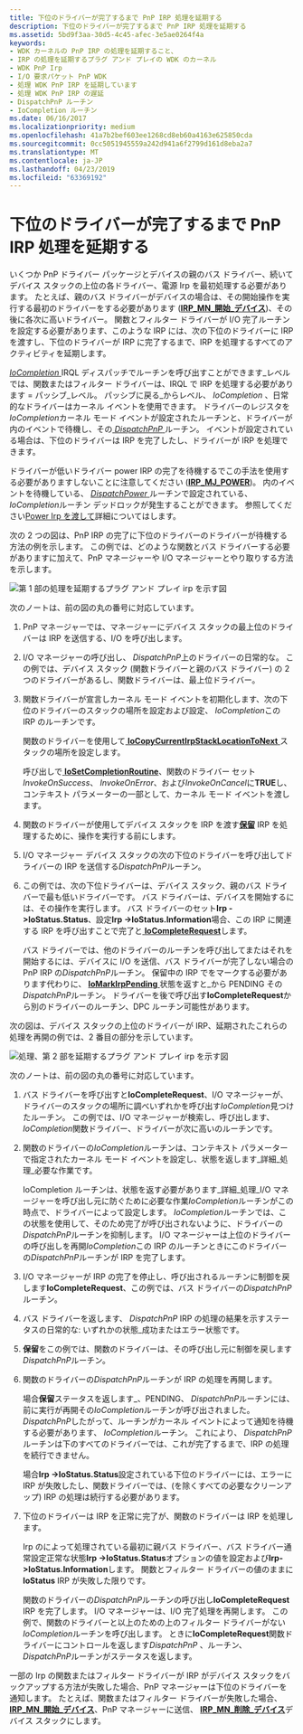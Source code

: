 ```yaml
---
title: 下位のドライバーが完了するまで PnP IRP 処理を延期する
description: 下位のドライバーが完了するまで PnP IRP 処理を延期する
ms.assetid: 5bd9f3aa-30d5-4c45-afec-3e5ae0264f4a
keywords:
- WDK カーネルの PnP IRP の処理を延期すること、
- IRP の処理を延期するプラグ アンド プレイの WDK のカーネル
- WDK PnP Irp
- I/O 要求パケット PnP WDK
- 処理 WDK PnP IRP を延期しています
- 処理 WDK PnP IRP の遅延
- DispatchPnP ルーチン
- IoCompletion ルーチン
ms.date: 06/16/2017
ms.localizationpriority: medium
ms.openlocfilehash: 41a7b2bef603ee1268cd8eb60a4163e625850cda
ms.sourcegitcommit: 0cc5051945559a242d941a6f2799d161d8eba2a7
ms.translationtype: MT
ms.contentlocale: ja-JP
ms.lasthandoff: 04/23/2019
ms.locfileid: "63369192"
---
```

# <a name="postponing-pnp-irp-processing-until-lower-drivers-finish"></a>下位のドライバーが完了するまで PnP IRP 処理を延期する





いくつか PnP ドライバー パッケージとデバイスの親のバス ドライバー、続いてデバイス スタックの上位の各ドライバー、電源 Irp を最初処理する必要があります。 たとえば、親のバス ドライバーがデバイスの場合は、その開始操作を実行する最初のドライバーをする必要があります ([**IRP\_MN\_開始\_デバイス**](https://msdn.microsoft.com/library/windows/hardware/ff551749))、その後に各次に高いドライバー。 関数とフィルター ドライバーが I/O 完了ルーチンを設定する必要があります、このような IRP には、次の下位のドライバーに IRP を渡すし、下位のドライバーが IRP に完了するまで、IRP を処理するすべてのアクティビティを延期します。

[ *IoCompletion* ](https://msdn.microsoft.com/library/windows/hardware/ff548354) IRQL ディスパッチでルーチンを呼び出すことができます\_レベルでは、関数またはフィルター ドライバーは、IRQL で IRP を処理する必要があります = パッシブ\_レベル。 パッシブに戻る\_からレベル、 *IoCompletion* 、日常的なドライバーはカーネル イベントを使用できます。 ドライバーのレジスタを*IoCompletion*カーネル モード イベントが設定されたルーチンと、ドライバーが内のイベントで待機し、その[ *DispatchPnP* ](https://docs.microsoft.com/windows-hardware/drivers/ddi/content/wdm/nc-wdm-driver_dispatch)ルーチン。 イベントが設定されている場合は、下位のドライバーは IRP を完了したし、ドライバーが IRP を処理できます。

ドライバーが低いドライバー power IRP の完了を待機するでこの手法を使用する必要がありますしないことに注意してください ([**IRP\_MJ\_POWER**](https://msdn.microsoft.com/library/windows/hardware/ff550784))。 内のイベントを待機している、 [ *DispatchPower* ](https://docs.microsoft.com/windows-hardware/drivers/ddi/content/wdm/nc-wdm-driver_dispatch)ルーチンで設定されている、 *IoCompletion*ルーチン デッドロックが発生することができます。 参照してください[Power Irp を渡して](passing-power-irps.md)詳細についてはします。

次の 2 つの図は、PnP IRP の完了に下位のドライバーのドライバーが待機する方法の例を示します。 この例では、どのような関数とバス ドライバーする必要がありますに加えて、PnP マネージャーや I/O マネージャーとやり取りする方法を示します。

![第 1 部の処理を延期するプラグ アンド プレイ irp を示す図](images/delay1.png)

次のノートは、前の図の丸の番号に対応しています。

1.  PnP マネージャーでは、マネージャーにデバイス スタックの最上位のドライバーは IRP を送信する、I/O を呼び出します。

2.  I/O マネージャーの呼び出し、 *DispatchPnP*上のドライバーの日常的な。 この例では、デバイス スタック (関数ドライバーと親のバス ドライバー) の 2 つのドライバーがあるし、関数ドライバーは、最上位ドライバー。

3.  関数ドライバーが宣言しカーネル モード イベントを初期化します、次の下位のドライバーのスタックの場所を設定および設定、 *IoCompletion*この IRP のルーチンです。

    関数のドライバーを使用して[ **IoCopyCurrentIrpStackLocationToNext** ](https://msdn.microsoft.com/library/windows/hardware/ff548387)スタックの場所を設定します。

    呼び出しで[ **IoSetCompletionRoutine**](https://msdn.microsoft.com/library/windows/hardware/ff549679)、関数のドライバー セット*InvokeOnSuccess*、 *InvokeOnError*、および*InvokeOnCancel*に**TRUE**し、コンテキスト パラメーターの一部として、カーネル モード イベントを渡します。

4.  関数のドライバーが使用してデバイス スタックを IRP を渡す[**保留**](https://msdn.microsoft.com/library/windows/hardware/ff548336) IRP を処理するために、操作を実行する前にします。

5.  I/O マネージャー デバイス スタックの次の下位のドライバーを呼び出してドライバーの IRP を送信する*DispatchPnP*ルーチン。

6.  この例では、次の下位ドライバーは、デバイス スタック、親のバス ドライバーで最も低いドライバーです。 バス ドライバーは、デバイスを開始するには、その操作を実行します。 バス ドライバーのセット**Irp -&gt;IoStatus.Status**、設定**Irp -&gt;IoStatus.Information**場合、この IRP に関連する IRP を呼び出すことで完了と[ **IoCompleteRequest**](https://msdn.microsoft.com/library/windows/hardware/ff548343)します。

    バス ドライバーでは、他のドライバーのルーチンを呼び出してまたはそれを開始するには、デバイスに I/O を送信、バス ドライバーが完了しない場合の PnP IRP の*DispatchPnP*ルーチン。 保留中の IRP でをマークする必要があります代わりに、 [ **IoMarkIrpPending** ](https://msdn.microsoft.com/library/windows/hardware/ff549422)状態を返すと\_から PENDING その*DispatchPnP*ルーチン。 ドライバーを後で呼び出す**IoCompleteRequest**から別のドライバーのルーチン、DPC ルーチン可能性があります。

次の図は、デバイス スタックの上位のドライバーが IRP、延期されたこれらの処理を再開の例では、2 番目の部分を示しています。

![処理、第 2 部を延期するプラグ アンド プレイ irp を示す図](images/delay2.png)

次のノートは、前の図の丸の番号に対応しています。

1.  バス ドライバーを呼び出すと**IoCompleteRequest**、I/O マネージャーが、ドライバーのスタックの場所に調べいずれかを呼び出す*IoCompletion*見つけたルーチン。 この例では、I/O マネージャーが検索し、呼び出します、 *IoCompletion*関数ドライバー、ドライバーが次に高いのルーチンです。

2.  関数のドライバーの*IoCompletion*ルーチンは、コンテキスト パラメーターで指定されたカーネル モード イベントを設定し、状態を返します\_詳細\_処理\_必要な作業です。

    IoCompletion ルーチンは、状態を返す必要があります\_詳細\_処理\_I/O マネージャーを呼び出し元に防ぐために必要な作業*IoCompletion*ルーチンがこの時点で、ドライバーによって設定します。 *IoCompletion*ルーチンでは、この状態を使用して、そのため完了が呼び出されないように、ドライバーの*DispatchPnP*ルーチンを抑制します。 I/O マネージャーは上位のドライバーの呼び出しを再開*IoCompletion*この IRP のルーチンときにこのドライバーの*DispatchPnP*ルーチンが IRP を完了します。

3.  I/O マネージャーが IRP の完了を停止し、呼び出されるルーチンに制御を戻します**IoCompleteRequest**、この例では、バス ドライバーの*DispatchPnP*ルーチン。

4.  バス ドライバーを返します、 *DispatchPnP* IRP の処理の結果を示すステータスの日常的な: いずれかの状態\_成功またはエラー状態です。

5.  **保留**をこの例では、関数のドライバーは、その呼び出し元に制御を戻します*DispatchPnP*ルーチン。

6.  関数のドライバーの*DispatchPnP*ルーチンが IRP の処理を再開します。

    場合**保留**ステータスを返します\_、PENDING、 *DispatchPnP*ルーチンには、前に実行が再開その*IoCompletion*ルーチンが呼び出されました。 *DispatchPnP*したがって、ルーチンがカーネル イベントによって通知を待機する必要があります、 *IoCompletion*ルーチン。 これにより、 *DispatchPnP*ルーチンは下のすべてのドライバーでは、これが完了するまで、IRP の処理を続行できません。

    場合**Irp -&gt;IoStatus.Status**設定されている下位のドライバーには、エラーに IRP が失敗したし、関数ドライバーでは、(を除くすべての必要なクリーンアップ) IRP の処理は続行する必要があります。

7.  下位のドライバーは IRP を正常に完了が、関数のドライバーは IRP を処理します。

    Irp のによって処理されている最初に親バス ドライバー、バス ドライバー通常設定正常な状態**Irp -&gt;IoStatus.Status**オプションの値を設定および**Irp-&gt;IoStatus.Information**します。 関数とフィルター ドライバーの値のままに**IoStatus** IRP が失敗した限りです。

    関数のドライバーの*DispatchPnP*ルーチンの呼び出し**IoCompleteRequest** IRP を完了します。 I/O マネージャーは、I/O 完了処理を再開します。 この例で、関数のドライバーと以上のための上のフィルター ドライバーがない*IoCompletion*ルーチンを呼び出します。 ときに**IoCompleteRequest**関数ドライバーにコントロールを返します*DispatchPnP* 、ルーチン、 *DispatchPnP*ルーチンがステータスを返します。

一部の Irp の関数またはフィルター ドライバーが IRP がデバイス スタックをバックアップする方法が失敗した場合、PnP マネージャーは下位のドライバーを通知します。 たとえば、関数またはフィルター ドライバーが失敗した場合、 [ **IRP\_MN\_開始\_デバイス**](https://msdn.microsoft.com/library/windows/hardware/ff551749)、PnP マネージャーに送信、 [ **IRP\_MN\_削除\_デバイス**](https://msdn.microsoft.com/library/windows/hardware/ff551738)デバイス スタックにします。

 

 




